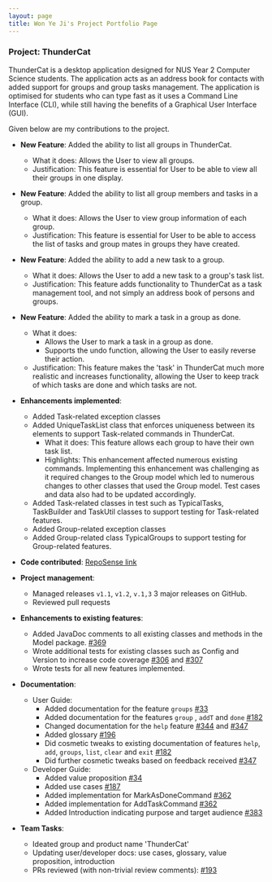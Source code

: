 ```yaml
---
layout: page
title: Won Ye Ji's Project Portfolio Page
---
```


### Project: ThunderCat

ThunderCat is a desktop application designed for NUS Year 2 Computer Science students. The application acts as an 
address book for contacts with added support for groups and group tasks management. The application is optimised for 
students who can type fast as it uses a Command Line Interface (CLI), while still having the benefits of a Graphical 
User Interface (GUI).

Given below are my contributions to the project.

* **New Feature**: Added the ability to list all groups in ThunderCat.
  * What it does: Allows the User to view all groups.
  * Justification: This feature is essential for User to be able to view all their groups in one display.
  
* **New Feature**: Added the ability to list all group members and tasks in a group.
  * What it does: Allows the User to view group information of each group.
  * Justification: This feature is essential for User to be able to access the list of tasks and group mates in groups they have created.
  
* **New Feature**: Added the ability to add a new task to a group.
  * What it does: Allows the User to add a new task to a group's task list.
  * Justification: This feature adds functionality to ThunderCat as a task management tool, and not simply an address book of persons and groups.
  
* **New Feature**: Added the ability to mark a task in a group as done.
  * What it does: 
    * Allows the User to mark a task in a group as done. 
    * Supports the undo function, allowing the User to easily reverse their action.
  * Justification: This feature makes the 'task' in ThunderCat much more realistic and increases functionality, 
    allowing the User to keep track of which tasks are done and which tasks are not.
  
* **Enhancements implemented**:
  * Added Task-related exception classes 
  * Added UniqueTaskList class that enforces uniqueness between its elements to support Task-related commands in ThunderCat.
    * What it does: This feature allows each group to have their own task list.
    * Highlights: This enhancement affected numerous existing commands. Implementing this enhancement was challenging as it required changes to the Group model which led to numerous changes to other classes that used the Group model. 
      Test cases and data also had to be updated accordingly.
  * Added Task-related classes in test such as TypicalTasks, TaskBuilder and TaskUtil classes to support testing for Task-related features.
  * Added Group-related exception classes
  * Added Group-related class TypicalGroups to support testing for Group-related features.


* **Code contributed**: [RepoSense link](https://nus-cs2103-ay2122s1.github.io/tp-dashboard/?search=wonyeji&sort=groupTitle&sortWithin=title&since=2021-09-17&timeframe=commit&mergegroup=&groupSelect=groupByRepos&breakdown=false)


* **Project management**:
  * Managed releases `v1.1`, `v1.2`, `v.1,3` 3 major releases on GitHub.
  * Reviewed pull requests
  

* **Enhancements to existing features**:
  * Added JavaDoc comments to all existing classes and methods in the Model package. [\#369](https://github.com/AY2122S1-CS2103T-W17-3/tp/pull/369)
  * Wrote additional tests for existing classes such as Config and Version to increase code coverage [\#306](https://github.com/AY2122S1-CS2103T-W17-3/tp/pull/306) and [\#307](https://github.com/AY2122S1-CS2103T-W17-3/tp/pull/307)
  * Wrote tests for all new features implemented.


* **Documentation**:
  * User Guide:
    * Added documentation for the feature `groups` [\#33](https://github.com/AY2122S1-CS2103T-W17-3/tp/pull/33)
    * Added documentation for the features `group` , `addT` and `done` [\#182](https://github.com/AY2122S1-CS2103T-W17-3/tp/pull/182)
    * Changed documentation for the `help` feature [\#344](https://github.com/AY2122S1-CS2103T-W17-3/tp/pull/344) and [\#347](https://github.com/AY2122S1-CS2103T-W17-3/tp/pull/347)
    * Added glossary [\#196](https://github.com/AY2122S1-CS2103T-W17-3/tp/pull/196)
    * Did cosmetic tweaks to existing documentation of features `help`, `add`, `groups`, `list`, `clear` and `exit` [\#182](https://github.com/AY2122S1-CS2103T-W17-3/tp/pull/182)
    * Did further cosmetic tweaks based on feedback received [\#347](https://github.com/AY2122S1-CS2103T-W17-3/tp/pull/347)
  * Developer Guide:
    * Added value proposition [\#34](https://github.com/AY2122S1-CS2103T-W17-3/tp/pull/34)
    * Added use cases [\#187](https://github.com/AY2122S1-CS2103T-W17-3/tp/pull/187)
    * Added implementation for MarkAsDoneCommand [\#362](https://github.com/AY2122S1-CS2103T-W17-3/tp/pull/362)
    * Added implementation for AddTaskCommand [\#362](https://github.com/AY2122S1-CS2103T-W17-3/tp/pull/362)
    * Added Introduction indicating purpose and target audience [\#383](https://github.com/AY2122S1-CS2103T-W17-3/tp/pull/383)


* **Team Tasks**:
  * Ideated group and product name 'ThunderCat'
  * Updating user/developer docs: use cases, glossary, value proposition, introduction
  * PRs reviewed (with non-trivial review comments): [\#193](https://github.com/AY2122S1-CS2103T-W17-3/tp/pull/193)
  

